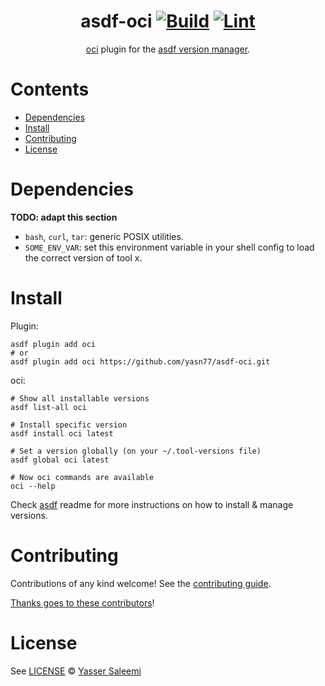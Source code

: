 <div align="center">

# asdf-oci [![Build](https://github.com/yasn77/asdf-oci/actions/workflows/build.yml/badge.svg)](https://github.com/yasn77/asdf-oci/actions/workflows/build.yml) [![Lint](https://github.com/yasn77/asdf-oci/actions/workflows/lint.yml/badge.svg)](https://github.com/yasn77/asdf-oci/actions/workflows/lint.yml)


[oci](https://docs.oracle.com/en-us/iaas/Content/API/Concepts/cliconcepts.htm) plugin for the [asdf version manager](https://asdf-vm.com).

</div>

# Contents

- [Dependencies](#dependencies)
- [Install](#install)
- [Contributing](#contributing)
- [License](#license)

# Dependencies

**TODO: adapt this section**

- `bash`, `curl`, `tar`: generic POSIX utilities.
- `SOME_ENV_VAR`: set this environment variable in your shell config to load the correct version of tool x.

# Install

Plugin:

```shell
asdf plugin add oci
# or
asdf plugin add oci https://github.com/yasn77/asdf-oci.git
```

oci:

```shell
# Show all installable versions
asdf list-all oci

# Install specific version
asdf install oci latest

# Set a version globally (on your ~/.tool-versions file)
asdf global oci latest

# Now oci commands are available
oci --help
```

Check [asdf](https://github.com/asdf-vm/asdf) readme for more instructions on how to
install & manage versions.

# Contributing

Contributions of any kind welcome! See the [contributing guide](contributing.md).

[Thanks goes to these contributors](https://github.com/yasn77/asdf-oci/graphs/contributors)!

# License

See [LICENSE](LICENSE) © [Yasser Saleemi](https://github.com/yasn77/)
